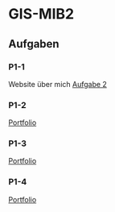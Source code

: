 # GIS-MIB2

## Aufgaben
### P1-1
Website über mich
[Aufgabe 2](https://janwdev.github.io/GIS-MIB2/P1-1/)
### P1-2
[Portfolio](https://janwdev.github.io/GIS-MIB2/P1-2/)
### P1-3
[Portfolio](https://janwdev.github.io/GIS-MIB2/P1-3/)
### P1-4
[Portfolio](https://janwdev.github.io/GIS-MIB2/P1-4/)